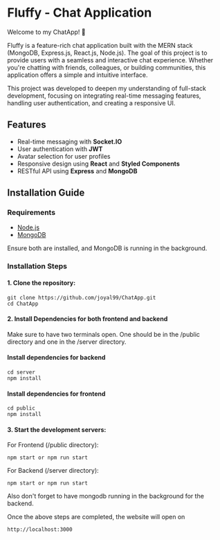 # Fluffy - Chat Application

Welcome to my ChatApp! 👋

Fluffy is a feature-rich chat application built with the MERN stack (MongoDB, Express.js, React.js, Node.js). The goal of this project is to provide users with a seamless and interactive chat experience. Whether you're chatting with friends, colleagues, or building communities, this application offers a simple and intuitive interface.

This project was developed to deepen my understanding of full-stack development, focusing on integrating real-time messaging features, handling user authentication, and creating a responsive UI.

## Features

- Real-time messaging with **Socket.IO**
- User authentication with **JWT**
- Avatar selection for user profiles
- Responsive design using **React** and **Styled Components**
- RESTful API using **Express** and **MongoDB**


## Installation Guide

### Requirements
- [Node.js](https://nodejs.org/en/download)
- [MongoDB](https://www.mongodb.com/docs/manual/administration/install-community/)

Ensure both are installed, and MongoDB is running in the background.

### Installation Steps

#### 1. Clone the repository:

   ```shell
   git clone https://github.com/joyal99/ChatApp.git
   cd ChatApp
   ```

#### 2. Install Dependencies for both frontend and backend

Make sure to have two terminals open. One should be in the /public directory and one in the /server directory.

#### Install dependencies for backend

```shell
cd server
npm install
```

#### Install dependencies for frontend

```shell
cd public
npm install
```

#### 3. Start the development servers:

For Frontend (/public directory):
```shell
npm start or npm run start
```

For Backend (/server directory):
```shell
npm start or npm run start
```

Also don't forget to have mongodb running in the background for the backend. 

Once the above steps are completed, the website will open on
```shell
http://localhost:3000
```


